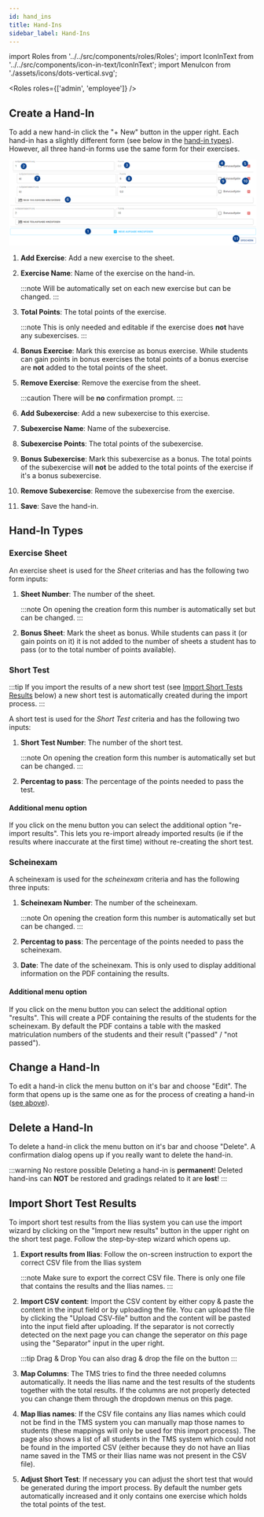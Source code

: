 ```yaml
---
id: hand_ins
title: Hand-Ins
sidebar_label: Hand-Ins
---
```


import Roles from '../../src/components/roles/Roles';
import IconInText from '../../src/components/icon-in-text/IconInText';
import MenuIcon from './assets/icons/dots-vertical.svg';

<Roles roles={['admin', 'employee']} />

## Create a Hand-In

To add a new hand-in click the "+ New" button in the upper right. Each hand-in has a slightly different form (see below in the [hand-in types](#hand-in-types)). However, all three hand-in forms use the same form for their exercises.

![Exercise Form](./assets/exercise_form.png)

1. **Add Exercise**: Add a new exercise to the sheet.

1. **Exercise Name**: Name of the exercise on the hand-in.

   :::note
   Will be automatically set on each new exercise but can be changed.
   :::

1. **Total Points**: The total points of the exercise.

   :::note
   This is only needed and editable if the exercise does **not** have any subexercises.
   :::

1. **Bonus Exercise**: Mark this exercise as bonus exercise. While students can gain points in bonus exercises the total points of a bonus exercise are **not** added to the total points of the sheet.

1. **Remove Exercise**: Remove the exercise from the sheet.

   :::caution
   There will be **no** confirmation prompt.
   :::

1. **Add Subexercise**: Add a new subexercise to this exercise.

1. **Subexercise Name**: Name of the subexercise.

1. **Subexercise Points**: The total points of the subexercise.

1. **Bonus Subexercise**: Mark this subexercise as a bonus. The total points of the subexercise will **not** be added to the total points of the exercise if it's a bonus subexercise.

1. **Remove Subexercise**: Remove the subexercise from the exercise.

1. **Save**: Save the hand-in.

## Hand-In Types

### Exercise Sheet

An exercise sheet is used for the _Sheet_ criterias and has the following two form inputs:

1. **Sheet Number**: The number of the sheet.

   :::note
   On opening the creation form this number is automatically set but can be changed.
   :::

1. **Bonus Sheet**: Mark the sheet as bonus. While students can pass it (or gain points on it) it is not added to the number of sheets a student has to pass (or to the total number of points available).

### Short Test

:::tip
If you import the results of a new short test (see [Import Short Tests Results](#import-short-test-results) below) a new short test is automatically created during the import process.
:::

A short test is used for the _Short Test_ criteria and has the following two inputs:

1. **Short Test Number**: The number of the short test.

   :::note
   On opening the creation form this number is automatically set but can be changed.
   :::

1. **Percentag to pass**: The percentage of the points needed to pass the test.

#### Additional menu option

If you click on the menu button <IconInText icon={MenuIcon} /> you can select the additional option "re-import results". This lets you re-import already imported results (ie if the results where inaccurate at the first time) without re-creating the short test.

### Scheinexam

A scheinexam is used for the _scheinexam_ criteria and has the following three inputs:

1. **Scheinexam Number**: The number of the scheinexam.

   :::note
   On opening the creation form this number is automatically set but can be changed.
   :::

1. **Percentag to pass**: The percentage of the points needed to pass the scheinexam.

1. **Date**: The date of the scheinexam. This is only used to display additional information on the PDF containing the results.

#### Additional menu option

If you click on the menu button <IconInText icon={MenuIcon} /> you can select the additional option "results". This will create a PDF containing the results of the students for the scheinexam. By default the PDF contains a table with the masked matriculation numbers of the students and their result ("passed" / "not passed").

## Change a Hand-In

To edit a hand-in click the menu button <IconInText icon={MenuIcon} /> on it's bar and choose "Edit". The form that opens up is the same one as for the process of creating a hand-in ([see above](#create-a-hand-in)).

## Delete a Hand-In

To delete a hand-in click the menu button <IconInText icon={MenuIcon} /> on it's bar and choose "Delete". A confirmation dialog opens up if you really want to delete the hand-in.

:::warning No restore possible
Deleting a hand-in is **permanent**! Deleted hand-ins can **NOT** be restored and gradings related to it are **lost**!
:::

## Import Short Test Results

To import short test results from the Ilias system you can use the import wizard by clicking on the "Import new results" button in the upper right on the short test page. Follow the step-by-step wizard which opens up.

1. **Export results from Ilias**: Follow the on-screen instruction to export the correct CSV file from the Ilias system

   :::note
   Make sure to export the correct CSV file. There is only one file that contains the results and the Ilias names.
   :::

1. **Import CSV content**: Import the CSV content by either copy & paste the content in the input field or by uploading the file. You can upload the file by clicking the "Upload CSV-file" button and the content will be pasted into the input field after uploading. If the separator is not correctly detected on the next page you can change the seperator on _this_ page using the "Separator" input in the uper right.

   :::tip Drag & Drop
   You can also drag & drop the file on the button
   :::

1. **Map Columns**: The TMS tries to find the three needed columns automatically. It needs the Ilias name and the test results of the students together with the total results. If the columns are not properly detected you can change them through the dropdown menus on this page.

1. **Map Ilias names**: If the CSV file contains any Ilias names which could not be find in the TMS system you can manually map those names to students (these mappings will only be used for this import process). The page also shows a list of all students in the TMS system which could not be found in the imported CSV (either because they do not have an Ilias name saved in the TMS or their Ilias name was not present in the CSV file).

1. **Adjust Short Test**: If necessary you can adjust the short test that would be generated during the import process. By default the number gets automatically increased and it only contains one exercise which holds the total points of the test.

